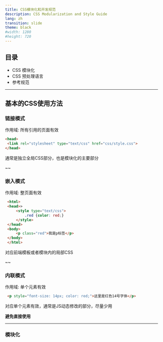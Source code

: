 ```yaml
---
title: CSS模块化和开发规范
description: CSS Modularization and Style Guide
lang: zh
transition: slide
theme: black
#width: 1280
#height: 720
---
```


## 目录

* CSS 模块化
* CSS 预处理语言
* 参考规范

---
## 基本的CSS使用方法

### 链接模式
作用域: 所有引用的页面有效
```html
<head>
 <link rel="stylesheet" type="text/css" href="css/style.css">
</head>
```

通常是独立全局CSS部分，也是模块化的主要部分


~~
### 嵌入模式
作用域: 整页面有效

```html
 <html>
 <head>>
     <style type="text/css">
         .red {color: red;}
     </style>
 </head>
 <body>
     <p class="red">我是p标签</p>
 </body>
 </html>
```
对应前端模板或者模块内的局部CSS


~~
### 内联模式
作用域: 单个元素有效
```html
 <p style="font-size: 14px; color: red;">这里是红色14号字体</p>
```

对应单个元素有效，通常是JS动态修改的部分，尽量少用

**避免直接使用**


---

### 模块化


